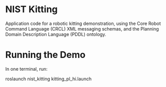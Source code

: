 NIST Kitting
================

Application code for a robotic kitting demonstration, using the Core Robot Command Language (CRCL) XML messaging schemas, and the Planning Domain Description Language (PDDL) ontology.

# Running the Demo

In one terminal, run:

   roslaunch nist_kitting kitting_pl_hi.launch

